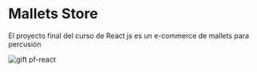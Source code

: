 # Mallets Store

El proyecto final del curso de React js es un e-commerce de mallets para percusión 


![gift pf-react](https://user-images.githubusercontent.com/96200689/194905290-1733c822-ee22-47df-a1a5-fded65178b8c.gif)
